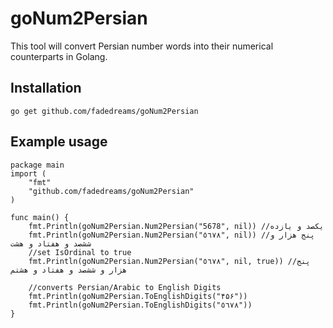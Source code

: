 # goNum2Persian
This tool will convert Persian number words into their numerical counterparts in Golang.
## Installation
```
go get github.com/fadedreams/goNum2Persian
```

## Example usage

```
package main
import (
	"fmt"
	"github.com/fadedreams/goNum2Persian"
)

func main() {
	fmt.Println(goNum2Persian.Num2Persian("5678", nil)) //یکصد و یازده
	fmt.Println(goNum2Persian.Num2Persian("٥٦٧٨", nil)) //پنج هزار و ششصد و هفتاد و هشت
	//set IsOrdinal to true
	fmt.Println(goNum2Persian.Num2Persian("٥٦٧٨", nil, true)) //پنج هزار و ششصد و هفتاد و هشتم

	//converts Persian/Arabic to English Digits
	fmt.Println(goNum2Persian.ToEnglishDigits("۴۵۶"))
	fmt.Println(goNum2Persian.ToEnglishDigits("٥٦٧٨"))
}

```

